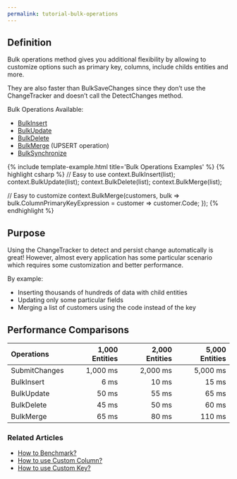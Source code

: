 ```yaml
---
permalink: tutorial-bulk-operations
---
```


## Definition
Bulk operations method gives you additional flexibility by allowing to customize options such as primary key, columns, include childs entities and more.

They are also faster than BulkSaveChanges since they don’t use the ChangeTracker and doesn’t call the DetectChanges method.

Bulk Operations Available:
- [BulkInsert](/bulk-insert)
- [BulkUpdate](/bulk-update)
- [BulkDelete](/bulk-delete)
- [BulkMerge](/bulk-merge) (UPSERT operation)
- [BulkSynchronize](/bulk-synchronize)

{% include template-example.html title='Bulk Operations Examples' %} 
{% highlight csharp %}
// Easy to use
context.BulkInsert(list);
context.BulkUpdate(list);
context.BulkDelete(list);
context.BulkMerge(list);

// Easy to customize
context.BulkMerge(customers, bulk => bulk.ColumnPrimaryKeyExpression = customer => customer.Code; });
{% endhighlight %}

## Purpose
Using the ChangeTracker to detect and persist change automatically is great! However, almost every application has some particular scenario which requires some customization and better performance.

By example:
- Inserting thousands of hundreds of data with child entities
- Updating only some particular fields
- Merging a list of customers using the code instead of the key

## Performance Comparisons

| Operations      | 1,000 Entities | 2,000 Entities | 5,000 Entities |
| :-------------- | -------------: | -------------: | -------------: |
| SubmitChanges   | 1,000 ms       | 2,000 ms       | 5,000 ms       |
| BulkInsert      | 6 ms           | 10 ms          | 15 ms          |
| BulkUpdate      | 50 ms          | 55 ms          | 65 ms          |
| BulkDelete      | 45 ms          | 50 ms          | 60 ms          |
| BulkMerge       | 65 ms          | 80 ms          | 110 ms         |

### Related Articles

- [How to Benchmark?](benchmark)
- [How to use Custom Column?](custom-column)
- [How to use Custom Key?](custom-key)
